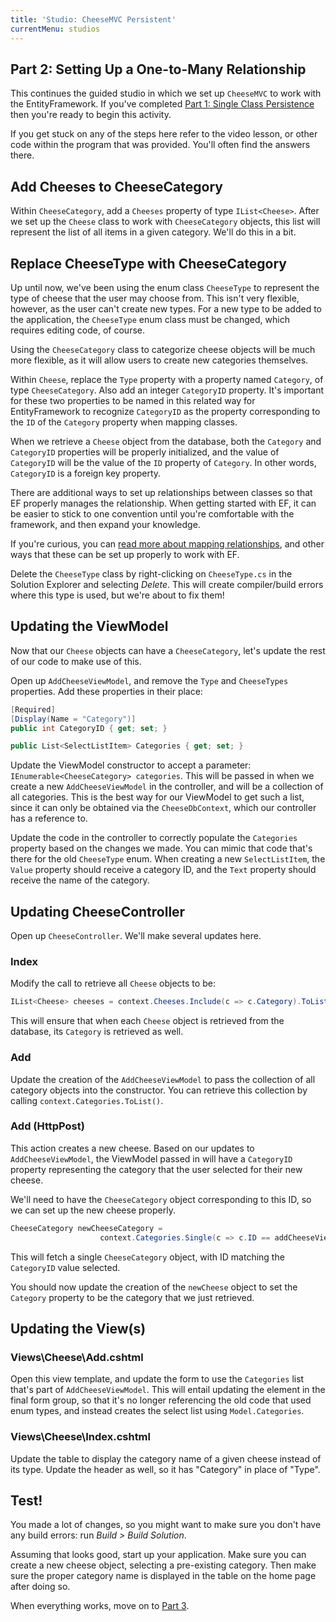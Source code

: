 ```yaml
---
title: 'Studio: CheeseMVC Persistent'
currentMenu: studios
---
```


## Part 2: Setting Up a One-to-Many Relationship

This continues the guided studio in which we set up `CheeseMVC` to work with the EntityFramework. If you've completed [Part 1: Single Class Persistence](../single-class-persistence/) then you're ready to begin this activity.

If you get stuck on any of the steps here refer to the video lesson, or other code within the program that was provided. You'll often find the answers there.

## Add Cheeses to CheeseCategory

Within `CheeseCategory`, add a `Cheeses` property of type `IList<Cheese>`. After we set up the `Cheese` class to work with `CheeseCategory` objects, this list will represent the list of all items in a given category. We'll do this in a bit.

## Replace CheeseType with CheeseCategory

Up until now, we've been using the enum class `CheeseType` to represent the type of cheese that the user may choose from. This isn't very flexible, however, as the user can't create new types. For a new type to be added to the application, the `CheeseType` enum class must be changed, which requires editing code, of course.

Using the `CheeseCategory` class to categorize cheese objects will be much more flexible, as it will allow users to create new categories themselves.

Within `Cheese`, replace the `Type` property with a property named `Category`, of type `CheeseCategory`. Also add an integer `CategoryID` property. It's important for these two properties to be named in this related way for EntityFramework to recognize `CategoryID` as the property corresponding to the `ID` of the `Category` property when mapping classes.

When we retrieve a `Cheese` object from the database, both the `Category` and `CategoryID` properties will be properly initialized, and the value of `CategoryID` will be the value of the `ID` property of `Category`. In other words, `CategoryID` is a foreign key property.

<aside class="aside-warning" markdown="1">
There are additional ways to set up relationships between classes so that EF properly manages the relationship. When getting started with EF, it can be easier to stick to one convention until you're comfortable with the framework, and then expand your knowledge.

If you're curious, you can [read more about mapping relationships](https://docs.microsoft.com/en-us/ef/core/modeling/relationships), and other ways that these can be set up properly to work with EF.
</aside>

Delete the `CheeseType` class by right-clicking on `CheeseType.cs` in the Solution Explorer and selecting *Delete*. This will create compiler/build errors where this type is used, but we're about to fix them!

## Updating the ViewModel

Now that our `Cheese` objects can have a `CheeseCategory`, let's update the rest of our code to make use of this.

Open up `AddCheeseViewModel`, and remove the `Type` and `CheeseTypes` properties. Add these properties in their place:

```csharp
[Required]
[Display(Name = "Category")]
public int CategoryID { get; set; }

public List<SelectListItem> Categories { get; set; }
```

Update the ViewModel constructor to accept a parameter: `IEnumerable<CheeseCategory> categories`. This will be passed in when we create a new `AddCheeseViewModel` in the controller, and will be a collection of all categories. This is the best way for our ViewModel to get such a list, since it can only be obtained via the `CheeseDbContext`, which our controller has a reference to.

Update the code in the controller to correctly populate the `Categories` property based on the changes we made. You can mimic that code that's there for the old `CheeseType` enum. When creating a new `SelectListItem`, the `Value` property should receive a category ID, and the `Text` property should receive the name of the category.

## Updating CheeseController

Open up `CheeseController`. We'll make several updates here.

### Index

Modify the call to retrieve all `Cheese` objects to be:

```csharp
IList<Cheese> cheeses = context.Cheeses.Include(c => c.Category).ToList();
```

This will ensure that when each `Cheese` object is retrieved from the database, its `Category` is retrieved as well.

### Add

Update the creation of the `AddCheeseViewModel` to pass the collection of all category objects into the constructor. You can retrieve this collection by calling `context.Categories.ToList()`.

### Add (HttpPost)

This action creates a new cheese. Based on our updates to `AddCheeseViewModel`, the ViewModel passed in will have a `CategoryID` property representing the category that the user selected for their new cheese.

We'll need to have the `CheeseCategory` object corresponding to this ID, so we can set up the new cheese properly.

```csharp
CheeseCategory newCheeseCategory =
                    context.Categories.Single(c => c.ID == addCheeseViewModel.CategoryID);
```

This will fetch a single `CheeseCategory` object, with ID matching the `CategoryID` value selected.

You should now update the creation of the `newCheese` object to set the `Category` property to be the category that we just retrieved.

## Updating the View(s)

### Views\Cheese\Add.cshtml

Open this view template, and update the form to use the `Categories` list that's part of `AddCheeseViewModel`. This will entail updating the element in the final form group, so that it's no longer referencing the old code that used enum types, and instead creates the select list using `Model.Categories`.

### Views\Cheese\Index.cshtml

Update the table to display the category name of a given cheese instead of its type. Update the header as well, so it has "Category" in place of "Type".

## Test!

You made a lot of changes, so you might want to make sure you don't have any build errors: run *Build > Build Solution*.

Assuming that looks good, start up your application. Make sure you can create a new cheese object, selecting a pre-existing category. Then make sure the proper category name is displayed in the table on the home page after doing so.

When everything works, move on to [Part 3](../many-to-many/).
